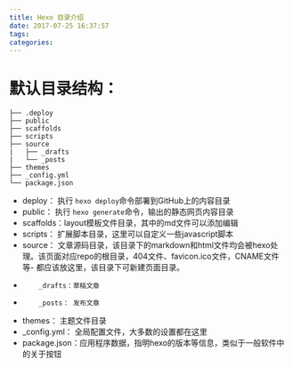 ```yaml
---
title: Hexo 目录介绍
date: 2017-07-25 16:37:57
tags:
categories:
---
```

# 默认目录结构：
```
├── .deploy
├── public
├── scaffolds
├── scripts
├── source
|   ├── _drafts
|   └── _posts
├── themes
├── _config.yml
└── package.json
```

- deploy： 执行 `hexo deploy`命令部署到GitHub上的内容目录
- public： 执行 `hexo generate`命令，输出的静态网页内容目录
- scaffolds：layout模板文件目录，其中的md文件可以添加编辑
- scripts： 扩展脚本目录，这里可以自定义一些javascript脚本
- source： 文章源码目录，该目录下的markdown和html文件均会被hexo处理。该页面对应repo的根目录，404文件、favicon.ico文件，CNAME文件等- 都应该放这里，该目录下可新建页面目录。
-         _drafts：草稿文章
-         _posts： 发布文章
- themes：  主题文件目录
- _config.yml： 全局配置文件，大多数的设置都在这里
- package.json：应用程序数据，指明hexo的版本等信息，类似于一般软件中的关于按钮

